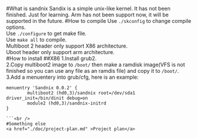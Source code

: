#What is sandnix
Sandix is a simple unix-like kernel. It has not been finished. Just for learning.
Arm has not been support now, it will be supported in the future.
#How to compile
Use `./skconfig` to change compile options.<br />
Use `./configure` to get make file.<br />
Use `make all` to compile.<br />
Multiboot 2 header only support X86 architecture.<br />
Uboot header only support arm architecture.<br />
#How to install
##X86
1.Install grub2.<br />
2.Copy multiboot2 image to `/boot/` then make a ramdisk image(VFS is not finished so you can use any file as an ramdis file) and copy it to `/boot/`.<br />
3.Add a menuentery into grub/cfg, here is an example:
```
menuentry 'Sandnix 0.0.2' {
        multiboot2 (hd0,3)/sandnix root=/dev/sda1 driver_init=/bin/dinit debug=on
        module2 (hd0,3)/sandnix-initrd
}

```<br />
#Something else
<a href="./doc/project-plan.md" >Project plan</a>